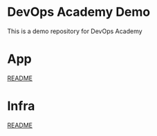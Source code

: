 # DevOps Academy Demo

This is a demo repository for DevOps Academy

# App

[README](app/README.md)

# Infra

[README](infra/README.md)